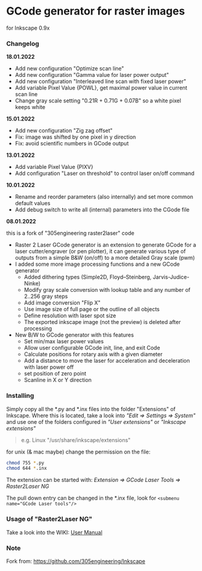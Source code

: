 # GCode generator for raster images

for Inkscape 0.9x

### Changelog

**18.01.2022**

* Add new configuration "Optimize scan line"
* Add new configuration "Gamma value for laser power output"
* Add new configuration "Interleaved line scan with fixed laser power"
* Add variable Pixel Value {POWL}, get maximal power value in current scan line
* Change gray scale setting "0.21R + 0.71G + 0.07B" so a white pixel keeps white

**15.01.2022**

* Add new configuration "Zig zag offset"
* Fix: image was shifted by one pixel in y direction
* Fix: avoid scientific numbers in GCode output

**13.01.2022**

* Add variable Pixel Value {PIXV} 
* Add configuration "Laser on threshold" to control laser on/off command

**10.01.2022**

* Rename and reorder parameters (also internally) and set more common default values
* Add debug switch to write all (internal) parameters into the CGode file

**08.01.2022**

this is a fork of "305engineering raster2laser" code

- Raster 2 Laser GCode generator is an extension to generate GCode for a laser cutter/engraver (or pen plotter), it can generate various type of outputs from a simple B&W (on/off) to a more detailed Gray scale (pwm)
- I added some more image processing functions and a new GCode generator
  - Added  dithering types (Simple2D, Floyd–Steinberg, Jarvis-Judice-Ninke)
  - Modify gray scale conversion with lookup table and any number of 2..256 gray steps
  - Add image conversion "Flip X"
  - Use image size of full page or the outline of all objects
  - Define resolution with laser spot size
  - The exported inkscape image (not the preview) is deleted after processing
- New B/W to GCode generator with this features
  - Set min/max laser power values
  - Allow user configurable GCode init, line, and exit Code
  - Calculate positions for rotary axis with a given diameter
  - Add a distance to move the laser for acceleration and deceleration with laser power off
  - set position of zero point
  - Scanline in X or Y direction


### Installing

Simply copy all the *.py and *.inx files into the folder "Extensions" of Inkscape. Where this is located, take a look into *"Edit => Settings => System"* and use one of the folders configured in *"User extensions"* or *"Inkscape extensions"*

> e.g. Linux  "/usr/share/inkscape/extensions" 


for unix (& mac maybe) change the permission on the file:

```bash
chmod 755 *.py
chmod 644 *.inx
```

The extension can be started with: *Extension => GCode Laser Tools => Raster2Laser NG*

The pull down entry can be changed in the *.inx file, look for `<submenu name="GCode Laser tools"/>`

### Usage of "Raster2Laser NG"

Take a look into the WIKI: [User Manual](https://github.com/rktech-de/Inkscape/wiki/User-Manual)

### Note

Fork from: https://github.com/305engineering/Inkscape
